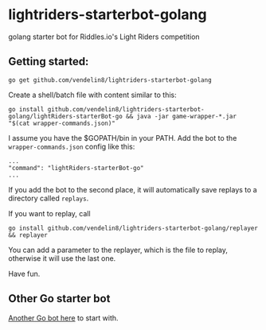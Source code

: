 # lightriders-starterbot-golang
golang starter bot for Riddles.io's Light Riders competition

## Getting started:
```
go get github.com/vendelin8/lightriders-starterbot-golang
```

Create a shell/batch file with content similar to this:
```
go install github.com/vendelin8/lightriders-starterbot-golang/lightRiders-starterBot-go && java -jar game-wrapper-*.jar "$(cat wrapper-commands.json)"
```


I assume you have the $GOPATH/bin in your PATH. Add the bot to the ```wrapper-commands.json``` config like this:
```
...
"command": "lightRiders-starterBot-go"
...
```

If you add the bot to the second place, it will automatically save replays to a directory called ```replays```.

If you want to replay, call
```
go install github.com/vendelin8/lightriders-starterbot-golang/replayer && replayer
```
You can add a parameter to the replayer, which is the file to replay, otherwise it will use the last one.

Have fun.

## Other Go starter bot
[Another Go bot here](https://github.com/royerk/GoLightRiders-StarterBot) to start with.
